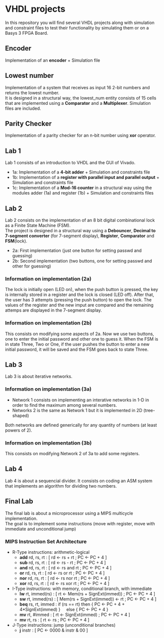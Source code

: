 # VHDL projects

In this repository you will find several VHDL projects along with simulation and constraint files to test their functionality by simulating them or on a Basys 3 FPGA Board.

## Encoder
Implementation of an **encoder** + Simulation file

## Lowest number
Implementation of a system that receives as input 16 2-bit numbers and returns the lowest number. <br>
It is designed in a structural way, the lowest_num entity consists of 15 cells that are implemented using a **Comparator** and a **Multiplexer**. Simulation files are included.

## Parity Checker
Implementation of a parity checker for an n-bit number using **xor** operator.

## Lab 1

Lab 1 consists of an introduction to VHDL and the GUI of Vivado.

- 1a: Implementation of a **4-bit adder** + Simulation and constraints file
- 1b: Implementation of a **register with parallel input and parallel output** + Simulation and constraints file
- 1c: Implementation of a **Mod-16 counter** in a structural way using the modules adder (1a) and register (1b) + Simulation and constraints files

## Lab 2

Lab 2 consists on the implementation of an 8 bit digital combinational lock as a Finite State Machine (FSM). <br>
The project is designed in a structural way using a **Debouncer**, **Decimal to 7-segment converter** (for 7-segment display), **Register**, **Comparator** and **FSM**(lock).

- 2a: First implementation (just one button for setting passwd and guessing)
- 2b: Second implementation (two buttons, one for setting passwd and other for guessing)

### Information on implementation (2a)

The lock is initially open (LED on), when the push button is pressed, the key is internally stored in a register and the lock is closed (LED off). After that, the user has 3 attempts (pressing the push button) to open the lock. The values of the register and the new imput are compared and the remaining attemps are displayed in the 7-segment display.

### Information on implementation (2b)

This consists on modifying some aspects of 2a. Now we use two buttons, one to enter the initial password and other one to guess it. When the FSM is in state Three, Two or One, if the user pushes the button to enter a new initial password, it will be saved and the FSM goes back to state Three.

## Lab 3

Lab 3 is about iterative networks.

### Information on implementation (3a)

- Network 1 consists on implementing an interative networks in 1-D in order to find the maximum among several numbers.
- Networks 2 is the same as Network 1 but it is implemented in 2D (tree-shaped)

Both networks are defined generically for any quantity of numbers (at least powers of 2).

### Information on implementation (3b)

This consists on modifying Network 2 of 3a to add some registers.

## Lab 4

Lab 4 is about a sequencial divider. It consists on coding an ASM system that implements an algorithm for dividing two numbers.

## Final Lab

The final lab is about a microprocessor using a MIPS multicycle implementation. <br>
The goal is to implement some instructions (move with register, move with immediate and unconditional jump)

### MIPS Instruction Set Architecture

- R-Type instructions: arithmetic-logical
  - **add** rd, rs, rt : \[ rd <- rs + rt ; PC <- PC + 4 ]
  - **sub** rd, rs, rt : \[ rd <- rs - rt ; PC <- PC + 4 ]
  - **and** rd, rs, rt : \[ rd <- rs and rt ; PC <- PC + 4 ]
  - **or** rd, rs, rt : \[ rd <- rs or rt ; PC <- PC + 4 ]
  - **nor** rd, rs, rt : \[ rd <- rs nor rt ; PC <- PC + 4 ]
  - **xor** rd, rs, rt : \[ rd <- rs xor rt ; PC <- PC + 4 ]
- I-Type instructions: with memory, conditional branch, with immediate
  - **lw** rt, immed(rs) : \[ rt <- Mem(rs + SignExt(immed)) ; PC <- PC + 4 ]
  - **sw** rt, immed(rs) : \[ Mem(rs + SignExt(immed)) <- rt ; PC <- PC + 4 ]
  - **beq** rs, rt, immed : if (rs == rt) then { PC <- PC + 4 + 4*SignExt(immed) } &nbsp; &nbsp; else { PC <- PC + 4 }
  - **mv** rt, #immed : \[ rt <- SignExt(immed) ; PC <- PC + 4 ]
  - **mv** rt, rs : \[ rt <- rs ; PC <- PC + 4 ]
- J-Type instructions: jump (unconditional branches)
  - **j** instr : \[ PC <- 0000 & instr & 00 ]
  
 

  

  
